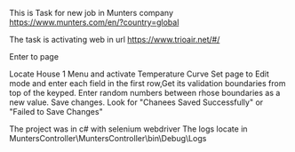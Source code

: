 

This is Task for new job in Munters company
https://www.munters.com/en/?country=global

The task is activating web in url https://www.trioair.net/#/

Enter to page

Locate House 1 Menu and activate Temperature Curve
Set page to Edit mode and enter each field in the first row,Get its validation boundaries from top of the keyped.
Enter random numbers between rhose boundaries as a new value.
Save changes.
Look for "Chanees Saved Successfully" or "Failed to Save Changes" 


The project was in c# with selenium webdriver
The logs locate in MuntersController\MuntersController\bin\Debug\Logs 